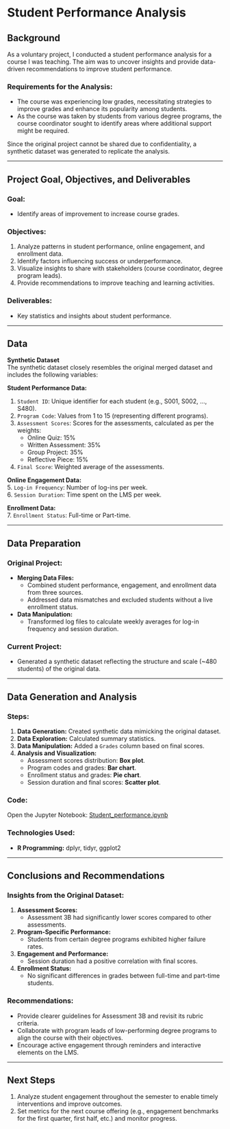 # Student Performance Analysis

## Background
As a voluntary project, I conducted a student performance analysis for a course I was teaching. The aim was to uncover insights and provide data-driven recommendations to improve student performance.

### Requirements for the Analysis:
- The course was experiencing low grades, necessitating strategies to improve grades and enhance its popularity among students.
- As the course was taken by students from various degree programs, the course coordinator sought to identify areas where additional support might be required.

Since the original project cannot be shared due to confidentiality, a synthetic dataset was generated to replicate the analysis.

---

## Project Goal, Objectives, and Deliverables  

### Goal:
- Identify areas of improvement to increase course grades.

### Objectives:
1. Analyze patterns in student performance, online engagement, and enrollment data.
2. Identify factors influencing success or underperformance.
3. Visualize insights to share with stakeholders (course coordinator, degree program leads).
4. Provide recommendations to improve teaching and learning activities.

### Deliverables:
- Key statistics and insights about student performance.

---

## Data  

**Synthetic Dataset**  
The synthetic dataset closely resembles the original merged dataset and includes the following variables:  

**Student Performance Data:**  
1. `Student ID`: Unique identifier for each student (e.g., S001, S002, ..., S480).
2. `Program Code`: Values from 1 to 15 (representing different programs).
3. `Assessment Scores`: Scores for the assessments, calculated as per the weights:  
   - Online Quiz: 15%  
   - Written Assessment: 35%  
   - Group Project: 35%  
   - Reflective Piece: 15%
4. `Final Score`: Weighted average of the assessments.
   
**Online Engagement Data:**  
5. `Log-in Frequency`: Number of log-ins per week.  
6. `Session Duration`: Time spent on the LMS per week.  

**Enrollment Data:**  
7. `Enrollment Status`: Full-time or Part-time.  

---

## Data Preparation  

### Original Project:
- **Merging Data Files:**  
   - Combined student performance, engagement, and enrollment data from three sources.  
   - Addressed data mismatches and excluded students without a live enrollment status.  
- **Data Manipulation:**  
   - Transformed log files to calculate weekly averages for log-in frequency and session duration.  

### Current Project:  
- Generated a synthetic dataset reflecting the structure and scale (~480 students) of the original data.  

---

## Data Generation and Analysis  

### Steps:
1. **Data Generation:** Created synthetic data mimicking the original dataset.  
2. **Data Exploration:** Calculated summary statistics.  
3. **Data Manipulation:** Added a `Grades` column based on final scores.  
4. **Analysis and Visualization:**  
   - Assessment scores distribution: **Box plot**.  
   - Program codes and grades: **Bar chart**.  
   - Enrollment status and grades: **Pie chart**.  
   - Session duration and final scores: **Scatter plot**.  

### Code:
Open the Jupyter Notebook: [Student_performance.ipynb](Student_performance.ipynb)  

### Technologies Used:
- **R Programming:** dplyr, tidyr, ggplot2  

---

## Conclusions and Recommendations  

### Insights from the Original Dataset:
1. **Assessment Scores:**  
   - Assessment 3B had significantly lower scores compared to other assessments.  
2. **Program-Specific Performance:**  
   - Students from certain degree programs exhibited higher failure rates.  
3. **Engagement and Performance:**  
   - Session duration had a positive correlation with final scores.  
4. **Enrollment Status:**  
   - No significant differences in grades between full-time and part-time students.  

### Recommendations:
- Provide clearer guidelines for Assessment 3B and revisit its rubric criteria.  
- Collaborate with program leads of low-performing degree programs to align the course with their objectives.  
- Encourage active engagement through reminders and interactive elements on the LMS.  

---

## Next Steps  

1. Analyze student engagement throughout the semester to enable timely interventions and improve outcomes.  
2. Set metrics for the next course offering (e.g., engagement benchmarks for the first quarter, first half, etc.) and monitor progress.  
